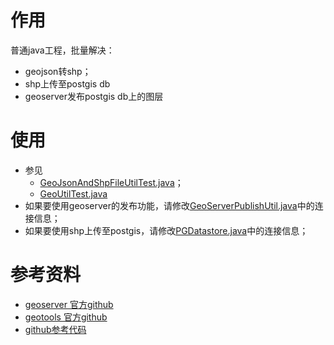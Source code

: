 # 作用
普通java工程，批量解决：
* geojson转shp；
* shp上传至postgis db
* geoserver发布postgis db上的图层

# 使用
* 参见
  * [GeoJsonAndShpFileUtilTest.java](src%2Ftest%2Fjava%2Fcom%2Funiv%2FGeoJsonAndShpFileUtilTest.java)；
  * [GeoUtilTest.java](src%2Ftest%2Fjava%2Fcom%2Funiv%2FGeoUtilTest.java)
* 如果要使用geoserver的发布功能，请修改[GeoServerPublishUtil.java](src%2Fmain%2Fjava%2Fcom%2Funiv%2FGeoServerPublishUtil.java)中的连接信息；
* 如果要使用shp上传至postgis，请修改[PGDatastore.java](src%2Fmain%2Fjava%2Fcom%2Funiv%2FPGDatastore.java)中的连接信息；

# 参考资料
* [geoserver 官方github](https://github.com/geosolutions-it/geoserver-manager)
* [geotools 官方github](https://github.com/geotools/geotools)
* [github参考代码](https://github.com/yieryi/gts4vect)